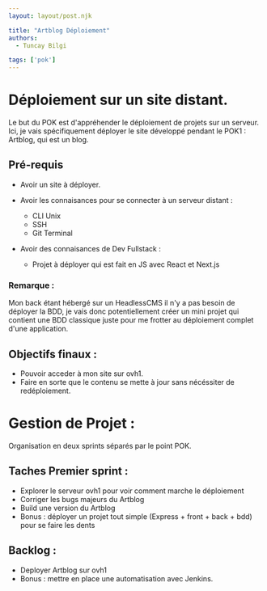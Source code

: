```yaml
---
layout: layout/post.njk

title: "Artblog Déploiement"
authors:
  - Tuncay Bilgi

tags: ['pok']
---
```


# Déploiement sur un site distant.

Le but du POK est d'appréhender le déploiement de projets sur un serveur.
Ici, je vais spécifiquement déployer le site développé pendant le POK1 : Artblog, qui est un blog.

## Pré-requis

- Avoir un site à déployer.

- Avoir les connaisances pour se connecter à un serveur distant : 

    - CLI Unix
    - SSH
    - Git Terminal

- Avoir des connaisances de Dev Fullstack :

    - Projet à déployer qui est fait en JS avec React et Next.js

### Remarque :

Mon back étant hébergé sur un HeadlessCMS il n'y a pas besoin de déployer la BDD, je vais donc potentiellement créer un mini projet qui contient une BDD classique juste pour me frotter au déploiement complet d'une application.

## Objectifs finaux :

- Pouvoir acceder à mon site sur ovh1.
- Faire en sorte que le contenu se mette à jour sans nécéssiter de redéploiement.

# Gestion de Projet :

Organisation en deux sprints séparés par le point POK.

## Taches Premier sprint :

 - Explorer le serveur ovh1 pour voir comment marche le déploiement
 - Corriger les bugs majeurs du Artblog
 - Build une version du Artblog
 - Bonus : déployer un projet tout simple (Express + front + back + bdd) pour se faire les dents

## Backlog :

- Deployer Artblog sur ovh1
- Bonus : mettre en place une automatisation avec Jenkins.




